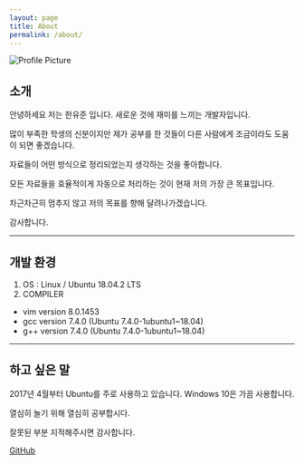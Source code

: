 ```yaml
---
layout: page
title: About
permalink: /about/
---
```

<img src="{{ site.baseurl }}/assets/profile-placeholder.gif" title="Profile Picture" class="profile">

<h2><strong>소개</strong></h2>  안녕하세요 저는 한유준 입니다. 새로운 것에 재미를 느끼는 개발자입니다.

많이 부족한 학생의 신분이지만 제가 공부를 한 것들이 다른 사람에게 조금이라도 도움이 되면 좋겠습니다.

자료들이 어떤 방식으로 정리되었는지 생각하는 것을 좋아합니다.

모든 자료들을 효율적이게 자동으로 처리하는 것이 현재 저의 가장 큰 목표입니다.

차근차근히 멈추지 않고 저의 목표를 향해 달려나가겠습니다.

감사합니다.

---
<h2><strong>개발 환경</strong></h2>

1. OS : Linux / Ubuntu 18.04.2 LTS
2. COMPILER
  * vim version 8.0.1453
  * gcc version 7.4.0 (Ubuntu 7.4.0-1ubuntu1~18.04)
  * g++ version 7.4.0 (Ubuntu 7.4.0-1ubuntu1~18.04)

---
<h2><strong>하고 싶은 말</strong></h2>

2017년 4월부터 Ubuntu를 주로 사용하고 있습니다. Windows 10은 가끔 사용합니다.

열심히 놀기 위해 열심히 공부합시다.

잘못된 부분 지적해주시면 감사합니다.

[GitHub]

[GitHub]: https://github.com/atomic0x90 "GitHub Page 로 이동합니다!"


